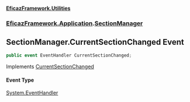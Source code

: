 #### [EficazFramework.Utilities](EficazFrameworkUtilities.md 'EficazFramework Utilities')
### [EficazFramework.Application](EficazFrameworkUtilities.md#EficazFramework.Application 'EficazFramework.Application').[SectionManager](EficazFramework.Application/SectionManager.md 'EficazFramework.Application.SectionManager')

## SectionManager.CurrentSectionChanged Event

```csharp
public event EventHandler CurrentSectionChanged;
```

Implements [CurrentSectionChanged](EficazFramework.Application/ISectionManager/CurrentSectionChanged.md 'EficazFramework.Application.ISectionManager.CurrentSectionChanged')

#### Event Type
[System.EventHandler](https://docs.microsoft.com/en-us/dotnet/api/System.EventHandler 'System.EventHandler')